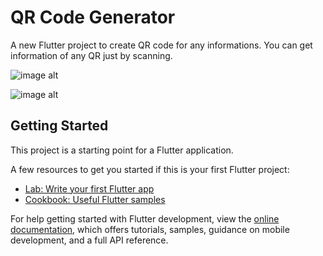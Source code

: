 # QR Code Generator

A new Flutter project to create QR code for any informations. You can get information of any QR just by scanning. 

![image alt](https://drive.google.com/file/d/1Gnt1N9YM2J4V0wTSGJwX-ZgqADxD1Ziw/view)

![image alt](https://images.unsplash.com/photo-1736771932149-26287a969645?q=80&w=1400&auto=format&fit=crop&ixlib=rb-4.0.3&ixid=M3wxMjA3fDB8MHxwaG90by1wYWdlfHx8fGVufDB8fHx8fA%3D%3D)

## Getting Started

This project is a starting point for a Flutter application.

A few resources to get you started if this is your first Flutter project:

- [Lab: Write your first Flutter app](https://docs.flutter.dev/get-started/codelab)
- [Cookbook: Useful Flutter samples](https://docs.flutter.dev/cookbook)

For help getting started with Flutter development, view the
[online documentation](https://docs.flutter.dev/), which offers tutorials,
samples, guidance on mobile development, and a full API reference.

